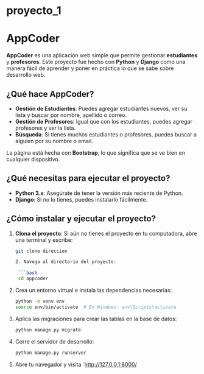 # proyecto_1

# AppCoder

**AppCoder** es una aplicación web simple que permite gestionar **estudiantes** y **profesores**. Este proyecto fue hecho con **Python** y **Django** como una manera fácil de aprender y poner en práctica lo que se sabe sobre desarrollo web.

## ¿Qué hace AppCoder?

- **Gestión de Estudiantes**: Puedes agregar estudiantes nuevos, ver su lista y buscar por nombre, apellido o correo.
- **Gestión de Profesores**: Igual que con los estudiantes, puedes agregar profesores y ver la lista.
- **Búsqueda**: Si tienes muchos estudiantes o profesores, puedes buscar a alguien por su nombre o email.
  
La página está hecha con **Bootstrap**, lo que significa que se ve bien en cualquier dispositivo.

## ¿Qué necesitas para ejecutar el proyecto?

- **Python 3.x**: Asegúrate de tener la versión más reciente de Python.
- **Django**: Si no lo tienes, puedes instalarlo fácilmente.

## ¿Cómo instalar y ejecutar el proyecto?

1. **Clona el proyecto**:
   Si aún no tienes el proyecto en tu computadora, abre una terminal y escribe:

   ```bash
   git clone direccion 

   2. Navega al directorio del proyecto:

    ```bash
    cd appcoder
    ```

3. Crea un entorno virtual e instala las dependencias necesarias:

    ```bash
    python -m venv env
    source env/bin/activate  # En Windows: env\Scripts\activate
    ```

4. Aplica las migraciones para crear las tablas en la base de datos:

    ```bash
    python manage.py migrate
    ```

5. Corre el servidor de desarrollo:

    ```bash
    python manage.py runserver
    ```

6. Abre tu navegador y visita `http://127.0.0.1:8000/
